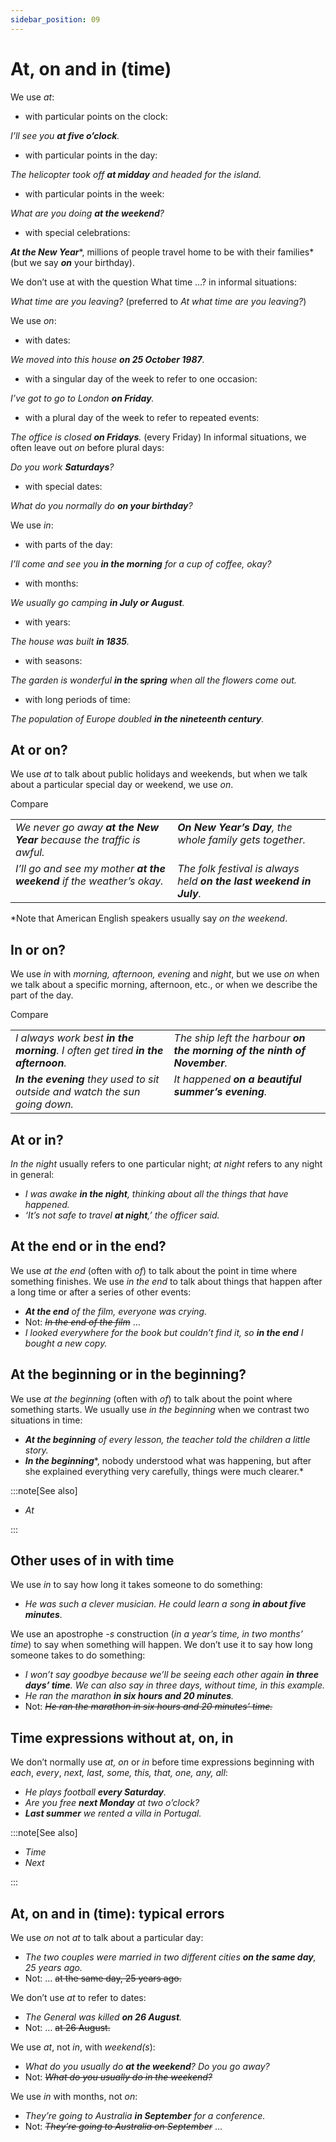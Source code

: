 ```yaml
---
sidebar_position: 09
---
```


# At, on and in (time)

We use *at*:

- with particular points on the clock:

*I’ll see you **at five o’clock**.*

- with particular points in the day:

*The helicopter took off **at midday** and headed for the island.*

- with particular points in the week:

*What are you doing **at the weekend**?*

- with special celebrations:

***At the New Year****, millions of people travel home to be with their families* (but we say ***on*** your birthday).

We don’t use at with the question What time …? in informal situations:

*What time are you leaving?* (preferred to *At what time are you leaving?*)

We use *on*:

- with dates:

*We moved into this house **on 25 October 1987**.*

- with a singular day of the week to refer to one occasion:

*I’ve got to go to London **on Friday**.*

- with a plural day of the week to refer to repeated events:

*The office is closed **on Fridays**.* (every Friday) In informal situations, we often leave out *on* before plural days:

*Do you work **Saturdays**?*

- with special dates:

*What do you normally do **on your birthday**?*

We use *in*:

- with parts of the day:

*I’ll come and see you **in the morning** for a cup of coffee, okay?*

- with months:

*We usually go camping **in July or August**.*

- with years:

*The house was built **in 1835**.*

- with seasons:

*The garden is wonderful **in the spring** when all the flowers come out.*

- with long periods of time:

*The population of Europe doubled **in the nineteenth century**.*

## At or on?

We use *at* to talk about public holidays and weekends, but when we talk about a particular special day or weekend, we use *on*.

Compare

<table><tbody><tr valign="top"><td><i>We never go away </i><b><i>at the New Year</i></b><i> because the traffic is awful.</i></td><td><b><i>On New Year’s Day</i></b><i>, the whole family gets together.</i></td></tr><tr valign="top"><td><i>I’ll go and see my mother </i><b><i>at the weekend</i></b><i> if the weather’s okay.</i></td><td><i>The folk festival is always held </i><b><i>on the last weekend in July</i></b><i>.</i></td></tr></tbody></table>

\*Note that American English speakers usually say *on the weekend*.

## In or on?

We use *in* with *morning, afternoon, evening* and *night*, but we use *on* when we talk about a specific morning, afternoon, etc., or when we describe the part of the day.

Compare

<table><tbody><tr valign="top"><td><i>I always work best </i><b><i>in the morning</i></b><i>. I often get tired </i><b><i>in the afternoon</i></b><i>.</i></td><td><i>The ship left the harbour </i><b><i>on the morning of the ninth of November</i></b><i>.</i></td></tr><tr valign="top"><td><b><i>In the evening</i></b><i> they used to sit outside and watch the sun going down.</i></td><td><i>It happened </i><b><i>on a beautiful summer’s evening</i></b><i>.</i></td></tr></tbody></table>

## At or in?

*In the night* usually refers to one particular night; *at night* refers to any night in general:

- *I was awake **in the night**, thinking about all the things that have happened.*
- *‘It’s not safe to travel **at night**,’ the officer said.*

## At the end or in the end?

We use *at the end* (often with *of*) to talk about the point in time where something finishes. We use *in the end* to talk about things that happen after a long time or after a series of other events:

- ***At the end*** *of the film, everyone was crying.*
- Not: *~~In the end of the film~~* …
- *I looked everywhere for the book but couldn’t find it, so **in the end** I bought a new copy.*

## At the beginning or in the beginning?

We use *at the beginning* (often with *of*) to talk about the point where something starts. We usually use *in the beginning* when we contrast two situations in time:

- ***At the beginning*** *of every lesson, the teacher told the children a little story.*
- ***In the beginning****, nobody understood what was happening, but after she explained everything very carefully, things were much clearer.*

:::note[See also]

- *At*

:::

## Other uses of in with time

We use *in* to say how long it takes someone to do something:

- *He was such a clever musician. He could learn a song **in about five minutes**.*

We use an apostrophe *\-s* construction (*in a year’s time, in two months’ time*) to say when something will happen. We don’t use it to say how long someone takes to do something:

- *I won’t say goodbye because we’ll be seeing each other again **in three days’ time**. We can also say in three days, without time, in this example.*
- *He ran the marathon **in six hours and 20 minutes**.*
- Not: *~~He ran the marathon in six hours and 20 minutes’ time.~~*

## Time expressions without at, on, in

We don’t normally use *at, on* or *in* before time expressions beginning with *each*, *every*, *next, last, some, this, that, one, any, all*:

- *He plays football **every Saturday**.*
- *Are you free **next Monday** at two o’clock?*
- ***Last summer*** *we rented a villa in Portugal.*

:::note[See also]

- *Time*
- *Next*

:::

## At, on and in (time): typical errors

We use *on* not *at* to talk about a particular day:

- *The two couples were married in two different cities **on the same day**, 25 years ago.*
- Not: … ~~at the same day, 25 years ago.~~

We don’t use *at* to refer to dates:

- *The General was killed **on 26 August**.*
- Not: … ~~at 26 August.~~

We use *at*, not *in*, with *weekend(s*):

- *What do you usually do **at the weekend**? Do you go away?*
- Not: *~~What do you usually do in the weekend?~~*

We use *in* with months, not *on*:

- *They’re going to Australia **in September** for a conference.*
- Not: *~~They’re going to Australia on September~~* …
